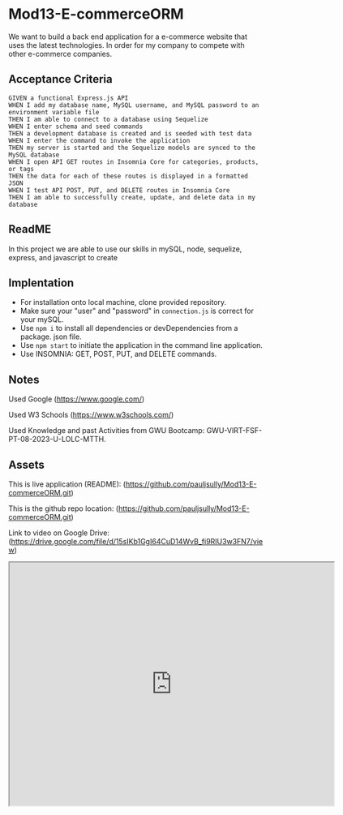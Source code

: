 # Mod13-E-commerceORM

We want to build a back end application for a e-commerce website that uses the latest technologies. In order for my company to compete with other e-commerce companies.

## Acceptance Criteria

    GIVEN a functional Express.js API
    WHEN I add my database name, MySQL username, and MySQL password to an environment variable file
    THEN I am able to connect to a database using Sequelize
    WHEN I enter schema and seed commands
    THEN a development database is created and is seeded with test data
    WHEN I enter the command to invoke the application
    THEN my server is started and the Sequelize models are synced to the MySQL database
    WHEN I open API GET routes in Insomnia Core for categories, products, or tags
    THEN the data for each of these routes is displayed in a formatted JSON
    WHEN I test API POST, PUT, and DELETE routes in Insomnia Core
    THEN I am able to successfully create, update, and delete data in my database


## ReadME

In this project we are able to use our skills in mySQL, node, sequelize, express, and javascript to create 

## Implentation

* For installation onto local machine, clone provided repository.
* Make sure your "user" and "password" in `connection.js` is correct for your mySQL.
* Use `npm i` to install all dependencies or devDependencies from a package. json file.
* Use `npm start` to initiate the application in the command line application.
* Use INSOMNIA: GET, POST, PUT, and DELETE commands.

## Notes

Used Google (https://www.google.com/)

Used W3 Schools (https://www.w3schools.com/)

Used Knowledge and past Activities from GWU Bootcamp: GWU-VIRT-FSF-PT-08-2023-U-LOLC-MTTH.


## Assets

This is live application (README):
(https://github.com/pauljsully/Mod13-E-commerceORM.git)

This is the github repo location:
(https://github.com/pauljsully/Mod13-E-commerceORM.git)

Link to video on Google Drive:
(https://drive.google.com/file/d/15sIKb1GgI64CuD14WvB_fi9RIU3w3FN7/view)

<iframe src="https://app.screencastify.com/v2/watch/hhy9tekyffb3pMMun5Ds" width="640" height="480"></iframe>
 


